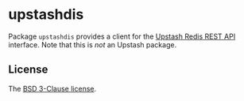 # upstashdis

Package `upstashdis` provides a client for the [Upstash Redis REST API](https://docs.upstash.com/redis/features/restapi) interface. Note that this is *not* an Upstash package.

## License

The [BSD 3-Clause license](http://opensource.org/licenses/BSD-3-Clause).
